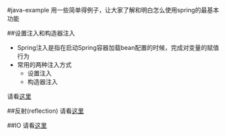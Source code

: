 #java-example
用一些简单得例子，让大家了解和明白怎么使用spring的最基本功能

##设置注入和构造器注入
* Spring注入是指在启动Spring容器加载bean配置的时候，完成对变量的赋值行为
* 常用的两种注入方式
	* 设置注入
	* 构造器注入

请看[这里](https://github.com/l81893521/java-example/tree/master/src/main/java/online/babylove/www/jdbc)

##反射(reflection)
请看[这里](https://github.com/l81893521/java-example/tree/master/src/main/java/online/babylove/www/reflection)

##IO
请看[这里](https://github.com/l81893521/java-example/tree/master/src/main/java/online/babylove/www/io)